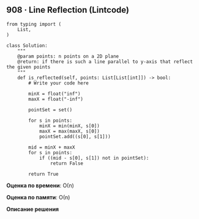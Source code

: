 ## 908 · Line Reflection (Lintcode)

```
from typing import (
    List,
)

class Solution:
    """
    @param points: n points on a 2D plane
    @return: if there is such a line parallel to y-axis that reflect the given points
    """
    def is_reflected(self, points: List[List[int]]) -> bool:
        # Write your code here

        minX = float("inf")
        maxX = float("-inf")

        pointSet = set()

        for s in points:
            minX = min(minX, s[0])
            maxX = max(maxX, s[0])
            pointSet.add((s[0], s[1]))

        mid = minX + maxX
        for s in points:
            if ((mid - s[0], s[1]) not in pointSet):
                return False

        return True

```

**Оценка по времени**: О(n)


**Оценка по памяти**: О(n)


**Описание решения**
```
```